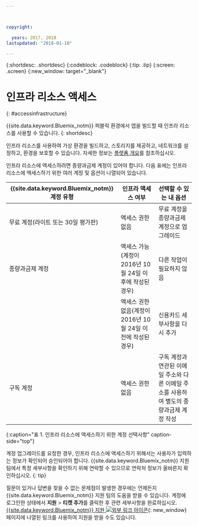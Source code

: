```yaml
---



copyright:

  years: 2017, 2018
lastupdated: "2018-01-10"

---
```


{:shortdesc: .shortdesc}
{:codeblock: .codeblock}
{:tip: .tip}
{:screen: .screen}
{:new_window: target="_blank"}

# 인프라 리소스 액세스
{: #accessinfrastructure}

{{site.data.keyword.Bluemix_notm}} 퍼블릭 환경에서 앱을 빌드할 때 인프라 리소스를 사용할 수 있습니다.
{: shortdesc}

인프라 리소스를 사용하여 가상 환경을 빌드하고, 스토리지를 제공하고, 네트워크를 설정하고, 환경을 보호할 수 있습니다. 자세한 정보는 [플랫폼 개요](/docs/overview/ibm-cloud.html)를 참조하십시오. 

인프라 리소스에 액세스하려면 종량과금제 계정이 있어야 합니다. 다음 표에는 인프라 리소스에 액세스하기 위한 여러 계정 및 옵션이 나열되어 있습니다.  

|{{site.data.keyword.Bluemix_notm}} 계정 유형 |	인프라 액세스 여부 |	선택할 수 있는 내 옵션 |
|------------------|-----------------------|---------------|
|무료 계정(라이트 또는 30일 평가판) |	액세스 권한 없음 |	무료 계정을 종량과금제 계정으로 업그레이드 |
|종량과금제 계정 | 액세스 가능(계정이 2016년 10월 24일 이후에 작성된 경우) | 다른 작업이 필요하지 않음 | 
| | 액세스 권한 없음(계정이 2016년 10월 24일 이전에 작성된 경우) | 신용카드 세부사항을 다시 추가 |
|구독 계정 |	액세스 권한 없음 |	구독 계정과 연관된 이메일 주소와 다른 이메일 주소를 사용하여 별도의 종량과금제 계정 작성 |
{:caption="표 1. 인프라 리소스에 액세스하기 위한 계정 선택사항" caption-side="top"}

계정 업그레이드를 요청한 경우, 인프라 리소스에 액세스하기 위해서는 사용자가 입력하는 정보가 확인되어 승인되어야 합니다.
{{site.data.keyword.Bluemix_notm}} 지원 팀에서 특정 세부사항을 확인하기 위해 연락할 수 있으므로 연락처 정보가 올바른지 확인하십시오.
{: tip}

질문이 있거나 답변을 찾을 수 없는 문제점이 발생한 경우에는 언제든지 {{site.data.keyword.Bluemix_notm}} 지원 팀의 도움을 받을 수 있습니다. 계정에 로그인한 상태에서 **지원** > **티켓 추가**를 클릭한 후 관련 세부사항을 완료하십시오.
[{{site.data.keyword.Bluemix_notm}} 지원 ![외부 링크 아이콘](../icons/launch-glyph.svg)](http://ibm.biz/bluemixsupport){: new_window} 페이지에 나열된 링크를 사용하여 지원을 받을 수도 있습니다.
